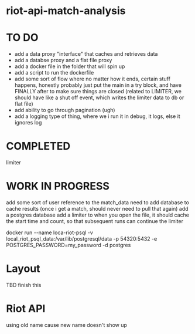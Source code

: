# riot-api-match-analysis

# TO DO 
- add a data proxy "interface" that caches and retrieves data 
- add a databse proxy and a flat file proxy 
- add a docker file in the folder that will spin up 
- add a script to run the dockerfile 
- add some sort of flow where no matter how it ends, certain stuff happens, honestly probably just put the main in a try block, and have FINALLY after to make sure things are closed
(related to LIMITER, we should have like a shut off event, which writes the limiter data to db or flat file)
- add ability to go through pagination (ugh)
- add a logging type of thing, where we i run it in debug, it logs, else it ignores log 

# COMPLETED 
limiter 


# WORK IN PROGRESS
add some sort of user reference to the match_data
need to add database to cache results (once i get a match, should never need to pull that again)
add a postgres database 
add a limiter to when you open the file, it should cache the start time and count, so that subsequent runs can continue the limiter


docker run --name loca-riot-psql -v local_riot_psql_data:/var/lib/postgresql/data -p 54320:5432 -e POSTGRES_PASSWORD=my_password -d postgres



# Layout 
TBD finish this 




# Riot API 
using old name cause new name doesn't show up 

